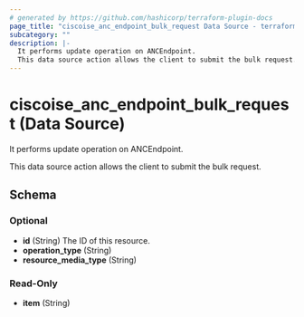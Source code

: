 ```yaml
---
# generated by https://github.com/hashicorp/terraform-plugin-docs
page_title: "ciscoise_anc_endpoint_bulk_request Data Source - terraform-provider-ciscoise"
subcategory: ""
description: |-
  It performs update operation on ANCEndpoint.
  This data source action allows the client to submit the bulk request.
---
```


# ciscoise_anc_endpoint_bulk_request (Data Source)

It performs update operation on ANCEndpoint.

This data source action allows the client to submit the bulk request.



<!-- schema generated by tfplugindocs -->
## Schema

### Optional

- **id** (String) The ID of this resource.
- **operation_type** (String)
- **resource_media_type** (String)

### Read-Only

- **item** (String)


